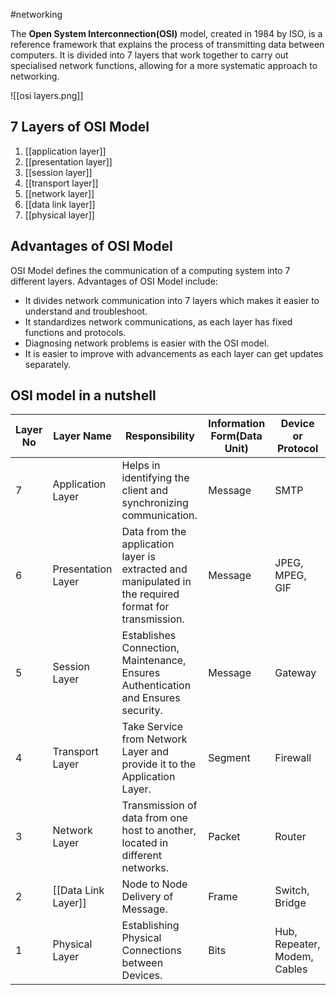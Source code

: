 #networking 

The **Open System Interconnection(OSI)** model, created in 1984 by ISO, is a reference framework that explains the process of transmitting data between computers. It is divided into 7 layers that work together to carry out specialised network functions, allowing for a more systematic approach to networking.

![[osi layers.png]]

## 7 Layers of OSI Model

1. [[application layer]]
2. [[presentation layer]]
3. [[session layer]]
4. [[transport layer]]
5. [[network layer]]
6. [[data link layer]]
7. [[physical layer]]

## Advantages of OSI Model

OSI Model defines the communication of a computing system into 7 different layers. Advantages of OSI Model include:

- It divides network communication into 7 layers which makes it easier to understand and troubleshoot.
- It standardizes network communications, as each layer has fixed functions and protocols.
- Diagnosing network problems is easier with the OSI model.
- It is easier to improve with advancements as each layer can get updates separately.

## OSI model in a nutshell

|****Layer No****|****Layer Name****|****Responsibility****|****Information Form(Data Unit)****|****Device or Protocol****|
|---|---|---|---|---|
|7|Application Layer|Helps in identifying the client and synchronizing communication.|Message|SMTP|
|6|Presentation Layer|Data from the application layer is extracted and manipulated in the required format for transmission.|Message|JPEG, MPEG, GIF|
|5|Session Layer|Establishes Connection, Maintenance, Ensures Authentication and Ensures security.|Message|Gateway|
|4|Transport Layer|Take Service from Network Layer and provide it to the Application Layer.|Segment|Firewall|
|3|Network Layer|Transmission of data from one host to another, located in different networks.|Packet|Router|
|2|[[Data Link Layer]]|Node to Node Delivery of Message.|Frame|Switch, Bridge|
|1|Physical Layer|Establishing Physical Connections between Devices.|Bits|Hub, Repeater, Modem, Cables|